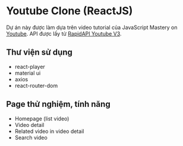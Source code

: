 # Youtube Clone (ReactJS)

Dự án này được làm dựa trên video tutorial của JavaScript Mastery on [Youtube](https://www.youtube.com/watch?v=dyFVwXROzZk).
API được lấy từ [RapidAPI Youtube V3](https://rapidapi.com/ytdlfree/api/youtube-v31/).

## Thư viện sử dụng
- react-player
- material ui
- axios
- react-router-dom

## Page thử nghiệm, tính năng
- Homepage (list video)
- Video detail
- Related video in video detail
- Search video
